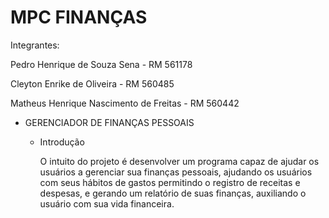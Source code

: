 # MPC FINANÇAS

Integrantes: 

Pedro Henrique de Souza Sena - RM 561178

Cleyton Enrike de Oliveira - RM 560485

Matheus Henrique Nascimento de Freitas - RM 560442

* GERENCIADOR DE FINANÇAS PESSOAIS 

  * Introdução

    O intuito do projeto é desenvolver um programa capaz de ajudar os usuários a gerenciar sua finanças pessoais, ajudando os usuários com seus hábitos de gastos permitindo o registro de receitas e despesas, e gerando um relatório de suas finanças, auxiliando o usuário com sua vida financeira.
